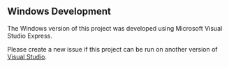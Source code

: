 ## Windows Development

The Windows version of this project was developed using Microsoft Visual Studio
Express.

Please create a new issue if this project can be run on another version of
[Visual Studio](https://www.visualstudio.com/).

